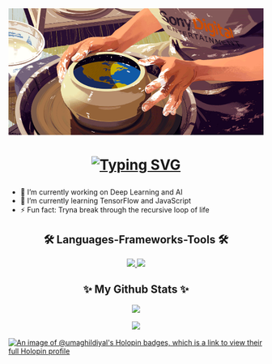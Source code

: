 <img src="assets/earth.gif" alt="chillin" width="1920" height="250"/>
<h1 align="center">

[![Typing SVG](https://readme-typing-svg.herokuapp.com?font=Fira+Code&weight=500&size=32&duration=3000&pause=800&color=e7dec0&center=true&vCenter=true&random=false&width=435&lines=Hello+There!+;This+is+Uma+Ghildiyal%F0%9F%A6%95)](https://git.io/typing-svg)

</h1>

- 🔭 I’m currently working on Deep Learning and AI
- 🌱 I’m currently learning TensorFlow and JavaScript
- ⚡ Fun fact: Tryna break through the recursive loop of life

<h2 align="center">🛠️ Languages-Frameworks-Tools 🛠️</h2>
<div align="center">
    <a href="https://skillicons.dev">
        <img src="https://skillicons.dev/icons?i=github,javascript,html,css,tailwind,tensorflow,python"/>
        <img src="https://skillicons.dev/icons?i=c,discord,mysql"/>
    </a>
</div>

<h2 align="center">✨ My Github Stats ✨</h2>
<div align="center">
  
  ![](https://github-readme-stats.vercel.app/api?username=uniitee&theme=nightowl&hide_border=false&include_all_commits=true&count_private=false)
  <br/>
  
  ![](https://github-readme-streak-stats.herokuapp.com/?user=uniitee&theme=nightowl&hide_border=false)
  <br/>
</div>

[![An image of @umaghildiyal's Holopin badges, which is a link to view their full Holopin profile](https://holopin.me/umaghildiyal)](https://holopin.io/@umaghildiyal)
